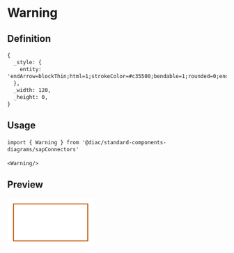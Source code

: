 # Warning

## Definition

```
{
  _style: { 
    entity: 'endArrow=blockThin;html=1;strokeColor=#c35500;bendable=1;rounded=0;endFill=1;endSize=4;strokeWidth=1.5;startSize=4;startArrow=none;startFill=0;',
  },
  _width: 120,
  _height: 0,
}
```

## Usage

```
import { Warning } from '@diac/standard-components-diagrams/sapConnectors'

<Warning/>
```

## Preview

<img src="./warning.png" width="200"/>
